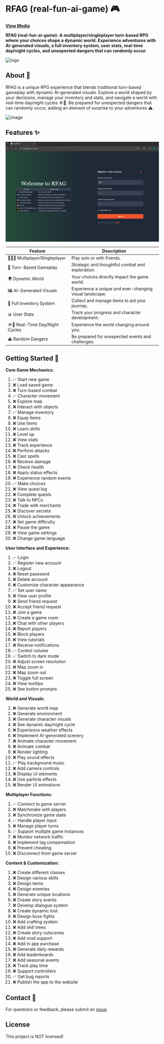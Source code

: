 # RFAG (real-fun-ai-game) 🎮

[**View Media**](https://github.com/Synchr0nic/real-fun-ai-game/wiki/Media)

**RFAG (real-fun-ai-game): A multiplayer/singleplayer turn-based RPG where your choices shape a dynamic world. Experience adventures with AI-generated visuals, a full inventory system, user stats, real-time day/night cycles, and unexpected dangers that can randomly occur.**

![logo](https://github.com/user-attachments/assets/a25daad5-649d-42ac-8e22-d986021f30d3)

## About 📖

RFAG is a unique RPG experience that blends traditional turn-based gameplay with dynamic AI-generated visuals. Explore a world shaped by your decisions, manage your inventory and stats, and navigate a world with real-time day/night cycles ☀️🌙. Be prepared for unexpected dangers that can randomly occur, adding an element of surprise to your adventures ⚠️.

![image](https://github.com/user-attachments/assets/f729291d-698e-41f3-a220-52f3409f7de0)

## Features ✨

![Login](preview.png)

| Feature                 | Description                                                                                                |
| ----------------------- | ---------------------------------------------------------------------------------------------------------- |
| 🧑‍🤝‍🧑 Multiplayer/Singleplayer | Play solo or with friends.                                                                                |
| 🎲 Turn-Based Gameplay   | Strategic and thoughtful combat and exploration.                                                              |
| 🌍 Dynamic World        | Your choices directly impact the game world.                                                                  |
| 🖼️ AI-Generated Visuals | Experience a unique and ever-changing visual landscape.                                                      |
| 🎒 Full Inventory System | Collect and manage items to aid your journey.                                                                |
| 📊 User Stats           | Track your progress and character development.                                                              |
| ☀️🌙 Real-Time Day/Night Cycles | Experience the world changing around you.                                                                |
| ⚠️ Random Dangers       | Be prepared for unexpected events and challenges.                                                            |

## Getting Started 🚀

**Core Game Mechanics:**

1. ✅ Start new game
2. ❌ Load saved game
3. ❌ Turn-based combat
4. ✅ Character movement
5. ❌ Explore map
6. ❌ Interact with objects
7. ✅ Manage inventory
8. ❌ Equip items
9. ❌ Use items
10. ❌ Learn skills
11. ❌ Level up
12. ❌ View stats
13. ❌ Track experience
14. ❌ Perform attacks
15. ❌ Cast spells
16. ❌ Receive damage
17. ❌ Check health
18. ❌ Apply status effects
19. ❌ Experience random events
20. ✅ Make choices
21. ❌ View quest log
22. ❌ Complete quests
23. ❌ Talk to NPCs
24. ❌ Trade with merchants
25. ❌ Discover secrets
26. ❌ Unlock achievements
27. ❌ Set game difficulty
28. ❌ Pause the game
29. ❌ View game settings
30. ❌ Change game language

**User Interface and Experience:**

1. ✅ Login
2. ✅ Register new account
3. ❌ Logout
4. ❌ Reset password
5. ❌ Delete account
6. ❌ Customize character appearance
7. ✅ Set user name
8. ❌ View user profile
9. ❌ Send friend request
10. ❌ Accept friend request
11. ❌ Join a game
12. ❌ Create a game room
13. ❌ Chat with other players
14. ❌ Report players
15. ❌ Block players
16. ❌ View tutorials
17. ❌ Receive notifications
18. ✅ Control volume
19. ✅ Switch to dark mode
20. ❌ Adjust screen resolution
21. ❌ Map zoom in
22. ❌ Map zoom out
23. ❌ Toggle full screen
24. ❌ View tooltips
25. ❌ See button prompts

**World and Visuals:**

1. ❌ Generate world map
2. ❌ Generate environment
3. ❌ Generate character visuals
4. ❌ See dynamic day/night cycle
5. ❌ Experience weather effects
6. ❌ Implement AI-generated scenery
7. ❌ Animate character movement
8. ❌ Animate combat
9. ❌ Render lighting
10. ❌ Play sound effects
11. ✅ Play background music
12. ❌ Add camera controls
13. ❌ Display UI elements
14. ❌ Use particle effects
15. ❌ Render UI animations

**Multiplayer Functions:**

1. ✅ Connect to game server
2. ❌ Matchmake with players
3. ❌ Synchronize game state
4. ✅ Handle player input
5. ❌ Manage player turns
6. ✅ Support multiple game instances
7. ❌ Monitor network traffic
8. ❌ Implement lag compensation
9. ❌ Prevent cheating
10. ❌ Disconnect from game server

**Content & Customization:**

1. ❌ Create different classes
2. ❌ Design various skills
3. ❌ Design items
4. ❌ Design enemies
5. ❌ Generate unique locations
6. ❌ Create story events
7. ❌ Develop dialogue system
8. ❌ Create dynamic loot
9. ❌ Design boss fights
10. ❌ Add crafting system
11. ❌ Add skill trees
12. ❌ Create story cutscenes
13. ❌ Add mod support
14. ❌ Add in app purchase
15. ❌ Generate daily rewards
16. ❌ Add leaderboards
17. ❌ Add seasonal events
18. ❌ Track play time
19. ❌ Support controllers
20. ✅ Get bug reports
21. ❌ Publish the app to the website

## Contact 📧

For questions or feedback, please submit an [issue](https://github.com/Synchr0nic/real-fun-ai-game/issues).

## License

This project is NOT licensed!
